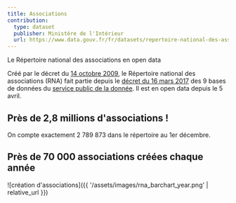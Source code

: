 ```yaml
---
title: Associations
contribution:
  type: dataset
  publisher: Ministère de l'Intérieur
  url: https://www.data.gouv.fr/fr/datasets/repertoire-national-des-associations-rna/#_
---
```


Le Répertoire national des associations en open data

<!--more-->

Créé par le décret du [14 octobre 2009](https://www.legifrance.gouv.fr/affichTexte.do?cidTexte=JORFTEXT000021190323&dateTexte=&categorieLien=id), le Répertoire national des associations (RNA) fait partie depuis le [décret du 16 mars 2017](https://www.legifrance.gouv.fr/affichTexte.do?cidTexte=JORFTEXT000034194946&categorieLien=id) des 9 bases de données du [service public de la donnée](https://www.data.gouv.fr/fr/reference). Il est en open data depuis le 5 avril.

## Près de 2,8 millions d'associations !

On compte exactement 2 789 873 dans le répertoire au 1er décembre.

## Près de 70 000 associations créées chaque année

![création d'associations]({{ '/assets/images/rna_barchart_year.png' | relative_url }})

<div data-udata-dataset-id="58e53811c751df03df38f42d"></div>
